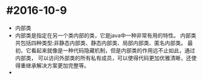 #2016-10-9
===============
* 内部类
* 内部类是指定在另一个类内部的类，它是java中一种非常有用的特性。
  内部类共包括四种类型:非静态内部类、静态内部类、局部内部类、匿名内部类。
  最初，它看起来就像是一种代码隐藏机制，但是内部类的作用远不止如此，通过内部类，
  可以访问外部类的所有私有成员，可以使得代码更加优雅清晰，还使得重继承解决方案更加完整等。
*
